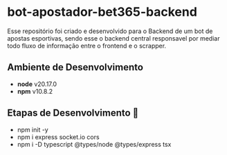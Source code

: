 # bot-apostador-bet365-backend
Esse repositório foi criado e desenvolvido para o Backend de um bot de apostas esportivas, sendo esse o backend central responsavel por mediar todo fluxo de informação entre o frontend e o scrapper.

## Ambiente de Desenvolvimento

- **node** v20.17.0
- **npm** v10.8.2

## Etapas de Desenvolvimento 🎯

- npm init -y
- npm i express socket.io cors
- npm i -D typescript @types/node @types/express tsx
